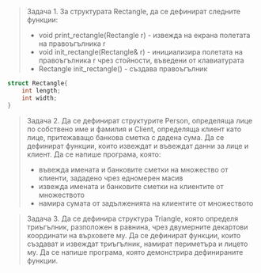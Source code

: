 > Задача 1. За структурата Rectangle, да се дефинират следните функции:
>    - void print_rectangle(Rectangle r) - извежда на екрана полетата на правоъгълника r
>    - void init_rectangle(Rectangle& r) - инициализира полетата на правоъгълника r чрез стойности, въведени от клавиатурата
>    - Rectangle init_rectangle() - създава правоъгълник
```c++
struct Rectangle{
    int length;
    int width;
}
```
> Задача 2. Да се дефинират структурите Person, определяща лице по собствено име и фамилия и Client, определяща клиент като лице, притежаващо банкова сметка с дадена сума. Да се дефинират функции, които извеждат и въвеждат данни за лице и клиент. Да се напише програма, която:
>    - въвежда имената и банковите сметки на множество от клиенти, зададено чрез едномерен масив
>    - извежда имената и банковите сметки на клиентите от множеството
>    - намира сумата от задълженията на клиентите от множеството

> Задача 3. Да се дефинира структура Triangle, която определя триъгълник, разположен в равнина, чрез двумерните декартови координати на върховете му. Да се дефинират функции, които създават и извеждат триъгълник, намират периметъра и лицето му. Да се напише програма, която демонстрира дефинираните функции.
